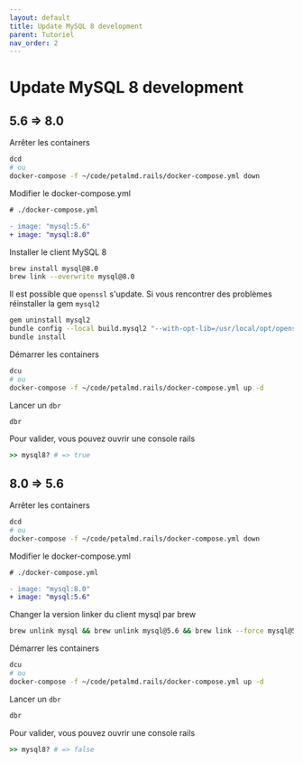 ```yaml
---
layout: default
title: Update MySQL 8 development
parent: Tutoriel
nav_order: 2
---
```


# Update MySQL 8 development

## 5.6 => 8.0

Arrêter les containers

```bash
dcd
# ou
docker-compose -f ~/code/petalmd.rails/docker-compose.yml down
```

Modifier le docker-compose.yml

```diff
# ./docker-compose.yml

- image: "mysql:5.6"
+ image: "mysql:8.0"
```

Installer le client MySQL 8

```bash
brew install mysql@8.0
brew link --overwrite mysql@8.0
```

Il est possible que `openssl` s'update. Si vous rencontrer des problèmes réinstaller la gem `mysql2`

```bash
gem uninstall mysql2
bundle config --local build.mysql2 "--with-opt-lib=/usr/local/opt/openssl/lib"
bundle install
```

Démarrer les containers

```bash
dcu
# ou
docker-compose -f ~/code/petalmd.rails/docker-compose.yml up -d
```

Lancer un `dbr`

```bash
dbr
```

Pour valider, vous pouvez ouvrir une console rails

```ruby
>> mysql8? # => true
```


## 8.0 => 5.6

Arrêter les containers

```bash
dcd
# ou
docker-compose -f ~/code/petalmd.rails/docker-compose.yml down
```

Modifier le docker-compose.yml

```diff
# ./docker-compose.yml

- image: "mysql:8.0"
+ image: "mysql:5.6"
```

Changer la version linker du client mysql par brew

```bash
brew unlink mysql && brew unlink mysql@5.6 && brew link --force mysql@5.6
```

Démarrer les containers

```bash
dcu
# ou
docker-compose -f ~/code/petalmd.rails/docker-compose.yml up -d
```

Lancer un `dbr`

```bash
dbr
```

Pour valider, vous pouvez ouvrir une console rails

```ruby
>> mysql8? # => false
```

